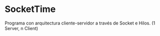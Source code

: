 # SocketTime
Programa con arquitectura cliente-servidor a través de Socket e Hilos. (1 Server, n Client)
